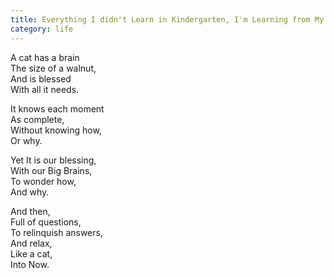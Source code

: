 ```yaml
---
title: Everything I didn't Learn in Kindergarten, I'm Learning from My Cat
category: life
---
```

A cat has a brain  
The size of a walnut,  
And is blessed  
With all it needs.

It knows each moment  
As complete,  
Without knowing how,  
Or why.

Yet It is our blessing,  
With our Big Brains,  
To wonder how,  
And why.

And then,  
Full of questions,  
To relinquish answers,  
And relax,  
Like a cat,  
Into Now.
